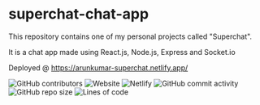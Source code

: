 # superchat-chat-app

This repository contains one of my personal projects called "Superchat".

It is a chat app made using React.js, Node.js, Express and Socket.io

Deployed @ https://arunkumar-superchat.netlify.app/


![GitHub contributors](https://img.shields.io/github/contributors/arunkumar198857/superchat-chat-app)
![Website](https://img.shields.io/website?up_message=online&url=https%3A%2F%2Farunkumar-superchat.netlify.app%2F)
![Netlify](https://img.shields.io/netlify/8b138fec-e7f4-4363-88b5-05c7c01b6211)
![GitHub commit activity](https://img.shields.io/github/commit-activity/y/arunkumar198857/superchat-chat-app)
![GitHub repo size](https://img.shields.io/github/repo-size/arunkumar198857/superchat-chat-app)
![Lines of code](https://img.shields.io/tokei/lines/github/arunkumar198857/superchat-chat-app)
